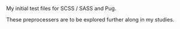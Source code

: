 My initial test files for SCSS / SASS and Pug.

These preprocessers are to be explored further along in my studies.